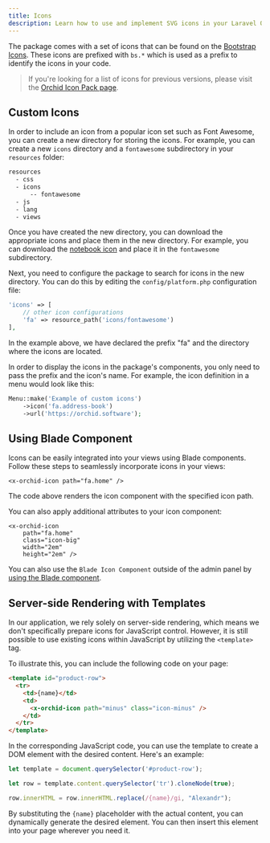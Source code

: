 ```yaml
---
title: Icons
description: Learn how to use and implement SVG icons in your Laravel Orchid projects with the detailed documentation on the "SVG Icons" page. Discover best practices and troubleshooting tips for adding custom SVG icons to your application.
---
```


The package comes with a set of icons that can be found on the [Bootstrap Icons](https://icons.getbootstrap.com/).
These icons are prefixed with `bs.*` which is used as a prefix to identify the icons in your code.

> If you're looking for a list of icons for previous versions, please visit the [Orchid Icon Pack page](/en/docs/orchid-icons).

## Custom Icons

In order to include an icon from a popular icon set such as Font Awesome, you can create a new directory for storing the icons. For example, you can create a new `icons` directory and a `fontawesome` subdirectory in your `resources` folder:

```bash
resources
  - css 
  - icons
      -- fontawesome 
  - js
  - lang
  - views
```

Once you have created the new directory, you can download the appropriate icons and place them in the new directory. For example, you can download the [notebook icon](https://github.com/FortAwesome/Font-Awesome/blob/ce084cb3463f15fd6b001eb70622d00a0e43c56c/svgs/solid/address-book.svg) and place it in the `fontawesome` subdirectory.

Next, you need to configure the package to search for icons in the new directory. You can do this by editing the `config/platform.php` configuration file:

```php
'icons' => [
    // other icon configurations
    'fa' => resource_path('icons/fontawesome')
],
```

In the example above, we have declared the prefix "fa" and the directory where the icons are located.

In order to display the icons in the package's components, you only need to pass the prefix and the icon's name. For example, the icon definition in a menu would look like this:

```php
Menu::make('Example of custom icons')
    ->icon('fa.address-book')
    ->url('https://orchid.software');
```

## Using Blade Component

Icons can be easily integrated into your views using Blade components. Follow these steps to seamlessly incorporate icons in your views:

```blade
<x-orchid-icon path="fa.home" />
```

The code above renders the icon component with the specified icon path.

You can also apply additional attributes to your icon component:

```blade
<x-orchid-icon 
    path="fa.home" 
    class="icon-big" 
    width="2em" 
    height="2em" />
```

You can also use the `Blade Icon Component` outside of the admin panel by [using the Blade component](https://github.com/orchidsoftware/blade-icons).

## Server-side Rendering with Templates

In our application, we rely solely on server-side rendering, which means we don't specifically prepare icons for JavaScript control. However, it is still possible to use existing icons within JavaScript by utilizing the `<template>` tag.

To illustrate this, you can include the following code on your page:

```html
<template id="product-row">
  <tr>
    <td>{name}</td>
    <td>
      <x-orchid-icon path="minus" class="icon-minus" />
    </td>
  </tr>
</template>
```

In the corresponding JavaScript code, you can use the template to create a DOM element with the desired content. Here's an example:

```javascript
let template = document.querySelector('#product-row');

let row = template.content.querySelector('tr').cloneNode(true);

row.innerHTML = row.innerHTML.replace(/{name}/gi, "Alexandr");
```

By substituting the `{name}` placeholder with the actual content, you can dynamically generate the desired element. You can then insert this element into your page wherever you need it.
